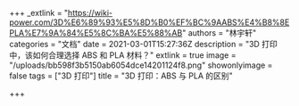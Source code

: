 +++
_extlink = "https://wiki-power.com/3D%E6%89%93%E5%8D%B0%EF%BC%9AABS%E4%B8%8EPLA%E7%9A%84%E5%8C%BA%E5%88%AB"
authors = "林宇轩"
categories = "文档"
date = 2021-03-01T15:27:36Z
description = "3D 打印中，该如何合理选择 ABS 和 PLA 材料？"
extlink = true
image = "/uploads/bb598f3b5150ab6054dce14201124f8.png"
showonlyimage = false
tags = ["3D 打印"]
title = "3D 打印：ABS 与 PLA 的区别"

+++
